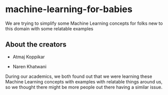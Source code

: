 # machine-learning-for-babies
We are trying to simplify some Machine Learning concepts for folks new to this domain with some relatable examples

## About the creators
- Atmaj Koppikar

- Naren Khatwani


During our academics, we both found out that we were learning these Machine Learning concepts with examples with relatable things around us, so we thought there might be more people out there having a similar issue.
